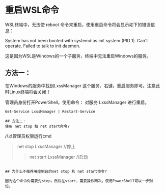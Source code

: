 
# 重启WSL命令

WSL终端中，无法使 reboot 命令来重启，使用重启命令将会显示如下的错误信息：

System has not been booted with systemd as init system (PID 1). Can't operate. Failed to talk to init daemon.

这是因为WSL是Windows的一个子服务，终端中无法重启Windows的服务。

## 方法一：
在Windows的服务中找到LxssManager 这个服务，右键，重启服务即可，注意此时Linux终端将会关闭！

管理员身份打开PowerShell，使用命令： 对服务 LxssManager 进行重启。
```
Get-Service LxssManager | Restart-Service 

## 方法二：
使用 net stop 和 net start命令?
```
//以管理员权限运行cmd
>net stop LxssManager	//停止
>>net start LxssManager	//启动
```

## 为什么不推荐用控制台的net stop 和 net start命令?

因为这个命令你需要先stop，然后在start，需要操作两次，使用PowerShell可以一步到位。
